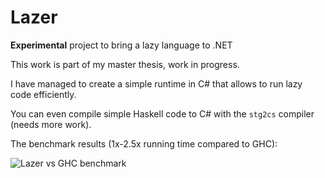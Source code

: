 # Lazer
**Experimental** project to bring a lazy language to .NET

This work is part of my master thesis, work in progress.

I have managed to create a simple runtime in C# that allows to run lazy code efficiently.

You can even compile simple Haskell code to C# with the `stg2cs` compiler (needs more work).

The benchmark results (1x-2.5x running time compared to GHC):

![Lazer vs GHC benchmark](https://www.md-techblog.net.pl/assets/img/Lazer_vs_GHC.png)
